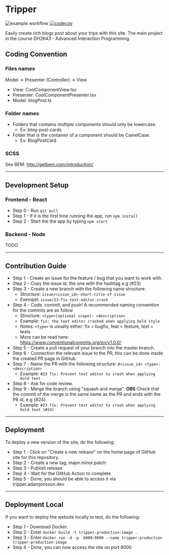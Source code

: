 # Tripper
![example workflow](https://github.com/DH2643-2021-Group-1/Tripper/actions/workflows/build_and_test.yml/badge.svg)
[![codecov](https://codecov.io/gh/DH2643-2021-Group-1/Tripper/branch/main/graph/badge.svg?token=BQERY0QSYL)](https://codecov.io/gh/DH2643-2021-Group-1/Tripper)

Easily create rich blogs post about your trips with this site. The main project in the course DH2643 - Advanced Interaction Programming.

## Coding Convention
### Files names
Model -> Presenter (Controller) -> View
* View: CoolComponentView.tsx
* Presenter: CoolComponentPresenter.tsx
* Model: blogPost.ts

### Folder names
* Folders that contains multiple components should only be lowercase.
  * Ex: blog-post-cards
* Folder that is the container of a component should be CamelCase.
  * Ex: BlogPostCard

### SCSS
See BEM: http://getbem.com/introduction/

---

## Development Setup
### Frontend - React
* Step 0 - Run `git pull`
* Step 1 - If it is the first time running the app, run `npm install`
* Step 2 - Start the the app by typing `npm start`
### Backend - Node
TODO

---

## Contribution Guide
* Step 1 - Create an issue for the feature / bug that you want to work with.
* Step 2 - Copy the issue id, the one with the hashtag e.g (#23)
* Step 3 - Create a new branch with the following name structure: 
  * Structure: `issue/<issue_id>-short-title-of-issue`
  * Exempel: `issue/23-fix-text-editor-crash`
* Step 4 - Code, commit, and push! A recommended naming convention for the commits are as follow
  *  Structure: `<type>[optional scope]: <description>`
  *  Example: `fix: the text editor crashed when applying bold style`
  *  Notes: `<type>` is usually either: fix = bugfix, feat = feature, test = tests
  *  More can be read here: https://www.conventionalcommits.org/en/v1.0.0/
* Step 5 - Create a pull request of your branch into the master branch.
* Step 6 - Connection the relevant issue to the PR, this can be done inside the created PR page in GitHub.  
* Step 7 - Name the PR with the following structure: `#<issue_id> <type>: <description>`
  * Example: `#23 fix: Prevent text editor to crash when applying bold text`
* Step 8 - Ask for code review.
* Step 9 - Merge the branch using "squash and merge". **OBS** Check that the commit of the merge is the same name as the PR and ends with the PR id, e.g {#24}.
  * Example: `#23 fix: Prevent text editor to crash when applying bold text (#24)`


---

## Deployment
To deploy a new version of the site, do the following:
* Step 1 - Click on "Create a new release" on the home page of GitHub site for this repository.
* Step 2 - Create a new tag, major.minor.patch
* Step 3 - Publish release
* Step 4 - Wait for the GitHub Action to complete
* Step 5 - Done, you should be able to access it via tripper.adamjonsson.dev

---

## Deployment Local
If you want to deploy the website locally to test, do the following:
* Step 1 - Download Docker.
* Step 2 - Enter `docker build -t tripper-production-image .`
* Step 3 - Enter `docker run -d -p  8000:8000 --name tripper-production tripper-production-image`
* Step 4 - Done, you can now access the site on port 8000